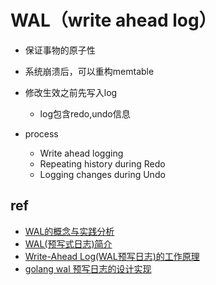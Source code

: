 # WAL（write ahead log）

+ 保证事物的原子性

+ 系统崩溃后，可以重构memtable

+ 修改生效之前先写入log
    + log包含redo,undo信息

+ process
    + Write ahead logging
    + Repeating history during Redo
    + Logging changes during Undo


## ref
+ [WAL的概念与实践分析](https://www.modb.pro/db/337488)
+ [WAL(预写式日志)简介](https://lessisbetter.site/2020/01/02/wal-introduction/)
+ [Write-Ahead Log(WAL预写日志)的工作原理](https://cloud.tencent.com/developer/article/1663045)
+ [golang wal 预写日志的设计实现](https://xiaorui.cc/archives/7304)
